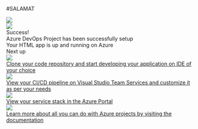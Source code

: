 #SALAMAT
 <!Doctype html>
<html>

<head>
     <title>HTML Application</title>
	 <link href="css/site.css" rel="stylesheet">
</head>

<body>
    <div class="main-container">
        <div class="cloud-image">
            <img src="img/successCloudNew.svg" />
        </div>
        <div class="content">
            <div class="tweet-container">
            <a href="http://twitter.com/intent/tweet/?text=I%20just%20created%20a%20new%20HTML%20website%20on%20Azure%20using%20Azure%20DevOps%20Project&hashtags=AzureDevOpsProject%2CVSTS%20%40Azure%20%40VSTS">
                <img src="img/tweetThis.svg" />
            </a>            
        </div>
            <div class="content-body">
                <div class="success-text">Success!</div>
                <div class="description line-1"> Azure DevOps Project has been successfully setup</div>
                <div class="description line-2"> Your HTML app is up and running on Azure</div>
                <div class="next-steps-container">
                    <div class="next-steps-header">Next up</div>
                    <div class="next-steps-body">
                        <div class="step">
                            <div class="step-icon">
                                <img src="img/cloneWhite.svg">
                            </div>
                            <div class="step-text"><a href="https://go.microsoft.com/fwlink/?linkid=862409">Clone your code repository and start developing your application on IDE of your choice</a></div>
                        </div>
                        <div class="step">
                            <div class="step-icon">
                                <img src="img/deployWhite.svg">
                            </div>
                            <div class="step-text"><a href="https://go.microsoft.com/fwlink/?linkid=862410">View your CI/CD pipeline on Visual Studio Team Services and customize it as per your needs</a></div>
                        </div>
                        <div class="step">
                            <div class="step-icon">
                                <img src="img/stackWhite.svg">
                            </div>
                            <div class="step-text"><a href="http://portal.azure.com">View your service stack in the Azure Portal</a></div>
                        </div>
                        <div class="step">
                            <div class="step-icon">
                                <img src="img/lightbulbWhite.svg">
                            </div>
                            <div class="step-text"><a href="https://go.microsoft.com/fwlink/?linkid=862126">Learn more about all you can do with Azure projects by visiting the documentation</a></div>
                        </div>
                    </div>
                </div>
            </div>
        </div>
    </div>
</body>

</html>
